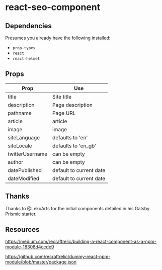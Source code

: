 # react-seo-component

## Dependencies

Presumes you already have the following installed:

- `prop-types`
- `react`
- `react-helmet`

## Props

| Prop            | Use                     |
| --------------- | ----------------------- |
| title           | Site title              |
| description     | Page description        |
| pathname        | Page URL                |
| article         | article                 |
| image           | image                   |
| siteLanguage    | defaults to 'en'        |
| siteLocale      | defaults to 'en_gb'     |
| twitterUsername | can be empty            |
| author          | can be empty            |
| datePublished   | default to current date |
| dateModified    | default to current date |

## Thanks

Thanks to @LekoArts for the initial components detailed in his Gatsby
Prismic starter.

## Resources

https://medium.com/recraftrelic/building-a-react-component-as-a-npm-module-18308d4ccde9

https://github.com/recraftrelic/dummy-react-npm-module/blob/master/package.json
